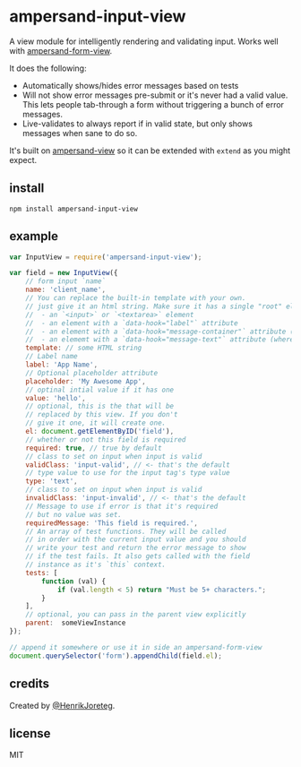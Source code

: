 # ampersand-input-view

A view module for intelligently rendering and validating input. Works well with [ampersand-form-view](https://github.com/AmpersandJS/ampersand-form-view).

It does the following:

- Automatically shows/hides error messages based on tests
- Will not show error messages pre-submit or it's never had a valid value. This lets people tab-through a form without triggering a bunch of error messages.
- Live-validates to always report if in valid state, but only shows messages when sane to do so.

It's built on [ampersand-view](https://github.com/AmpersandJS/ampersand-view) so it can be extended with `extend` as you might expect.

## install

```
npm install ampersand-input-view
```

## example

```javascript
var InputView = require('ampersand-input-view');

var field = new InputView({
    // form input `name`
    name: 'client_name',
    // You can replace the built-in template with your own.
    // just give it an html string. Make sure it has a single "root" element that contains:
    //  - an `<input>` or `<textarea>` element
    //  - an element with a `data-hook="label"` attribute
    //  - an element with a `data-hook="message-container"` attribute (this we'll show/hide)
    //  - an elememt with a `data-hook="message-text"` attribute (where message text goes for error)
    template: // some HTML string
    // Label name
    label: 'App Name',
    // Optional placeholder attribute
    placeholder: 'My Awesome App',
    // optinal intial value if it has one
    value: 'hello',
    // optional, this is the that will be 
    // replaced by this view. If you don't
    // give it one, it will create one.
    el: document.getElementByID('field'),
    // whether or not this field is required
    required: true, // true by default
    // class to set on input when input is valid
    validClass: 'input-valid', // <- that's the default
    // type value to use for the input tag's type value
    type: 'text',
    // class to set on input when input is valid
    invalidClass: 'input-invalid', // <- that's the default
    // Message to use if error is that it's required
    // but no value was set.
    requiredMessage: 'This field is required.',
    // An array of test functions. They will be called
    // in order with the current input value and you should
    // write your test and return the error message to show
    // if the test fails. It also gets called with the field
    // instance as it's `this` context.
    tests: [
        function (val) {
            if (val.length < 5) return "Must be 5+ characters.";
        }
    ],
    // optional, you can pass in the parent view explicitly
    parent:  someViewInstance 
});

// append it somewhere or use it in side an ampersand-form-view
document.querySelector('form').appendChild(field.el);

```

## credits

Created by [@HenrikJoreteg](http://twitter.com/henrikjoreteg).

## license

MIT

